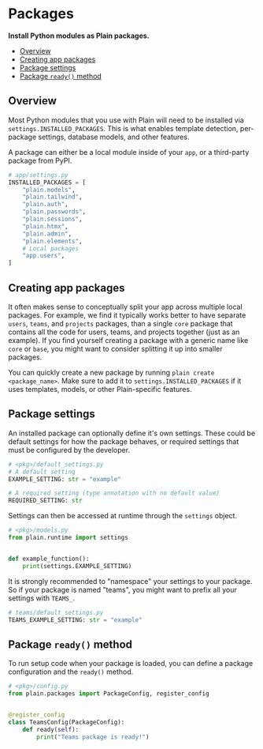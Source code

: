 # Packages

**Install Python modules as Plain packages.**

- [Overview](#overview)
- [Creating app packages](#creating-app-packages)
- [Package settings](#package-settings)
- [Package `ready()` method](#package-ready-method)

## Overview

Most Python modules that you use with Plain will need to be installed via `settings.INSTALLED_PACKAGES`. This is what enables template detection, per-package settings, database models, and other features.

A package can either be a local module inside of your `app`, or a third-party package from PyPI.

```python
# app/settings.py
INSTALLED_PACKAGES = [
    "plain.models",
    "plain.tailwind",
    "plain.auth",
    "plain.passwords",
    "plain.sessions",
    "plain.htmx",
    "plain.admin",
    "plain.elements",
    # Local packages
    "app.users",
]
```

## Creating app packages

It often makes sense to conceptually split your app across multiple local packages. For example, we find it typically works better to have separate `users`, `teams`, and `projects` packages, than a single `core` package that contains all the code for users, teams, and projects together (just as an example). If you find yourself creating a package with a generic name like `core` or `base`, you might want to consider splitting it up into smaller packages.

You can quickly create a new package by running `plain create <package_name>`. Make sure to add it to `settings.INSTALLED_PACKAGES` if it uses templates, models, or other Plain-specific features.

## Package settings

An installed package can optionally define it's own settings. These could be default settings for how the package behaves, or required settings that must be configured by the developer.

```python
# <pkg>/default_settings.py
# A default setting
EXAMPLE_SETTING: str = "example"

# A required setting (type annotation with no default value)
REQUIRED_SETTING: str
```

Settings can then be accessed at runtime through the `settings` object.

```python
# <pkg>/models.py
from plain.runtime import settings


def example_function():
    print(settings.EXAMPLE_SETTING)
```

It is strongly recommended to "namespace" your settings to your package. So if your package is named "teams", you might want to prefix all your settings with `TEAMS_`.

```python
# teams/default_settings.py
TEAMS_EXAMPLE_SETTING: str = "example"
```

## Package `ready()` method

To run setup code when your package is loaded, you can define a package configuration and the `ready()` method.

```python
# <pkg>/config.py
from plain.packages import PackageConfig, register_config


@register_config
class TeamsConfig(PackageConfig):
    def ready(self):
        print("Teams package is ready!")
```
